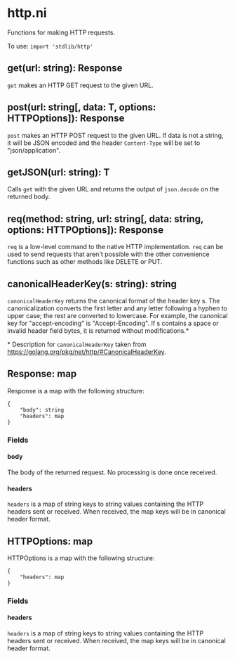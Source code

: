 # http.ni

Functions for making HTTP requests.

To use: `import 'stdlib/http'`

## get(url: string): Response

`get` makes an HTTP GET request to the given URL.

## post(url: string[, data: T, options: HTTPOptions]): Response

`post` makes an HTTP POST request to the given URL. If data is not a string,
it will be JSON encoded and the header `Content-Type` will be set to "json/application".

## getJSON(url: string): T

Calls `get` with the given URL and returns the output of `json.decode` on the
returned body.

## req(method: string, url: string[, data: string, options: HTTPOptions]): Response

`req` is a low-level command to the native HTTP implementation. `req` can be used
to send requests that aren't possible with the other convenience functions such
as other methods like DELETE or PUT.

## canonicalHeaderKey(s: string): string

`canonicalHeaderKey` returns the canonical format of the header key s. The
canonicalization converts the first letter and any letter following a hyphen to
upper case; the rest are converted to lowercase. For example, the canonical key
for "accept-encoding" is "Accept-Encoding". If s contains a space or invalid header
field bytes, it is returned without modifications.*


\* Description for `canonicalHeaderKey` taken from https://golang.org/pkg/net/http/#CanonicalHeaderKey.

## Response: map

Response is a map with the following structure:

```
{
    "body": string
    "headers": map
}
```

### Fields

#### body

The body of the returned request. No processing is done once received.

#### headers

`headers` is a map of string keys to string values containing the HTTP headers
sent or received. When received, the map keys will be in canonical header format.

## HTTPOptions: map

HTTPOptions is a map with the following structure:

```
{
    "headers": map
}
```

### Fields

#### headers

`headers` is a map of string keys to string values containing the HTTP headers
sent or received. When received, the map keys will be in canonical header format.
